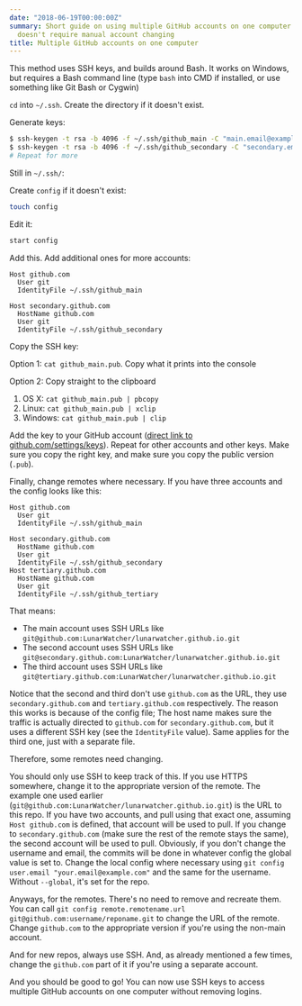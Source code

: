 ```yaml
---
date: "2018-06-19T00:00:00Z"
summary: Short guide on using multiple GitHub accounts on one computer in a way that
  doesn't require manual account changing
title: Multiple GitHub accounts on one computer
---
```


This method uses SSH keys, and builds around Bash. It works on Windows, but requires a Bash command line (type `bash` into CMD if installed, or use something like Git Bash or Cygwin)

`cd` into `~/.ssh`. Create the directory if it doesn't exist. 

Generate keys:

```bash
$ ssh-keygen -t rsa -b 4096 -f ~/.ssh/github_main -C "main.email@example.com"
$ ssh-keygen -t rsa -b 4096 -f ~/.ssh/github_secondary -C "secondary.email@example.com"
# Repeat for more
```

Still in `~/.ssh/`:

Create `config` if it doesn't exist:

```bash
touch config
```

Edit it:

```bash
start config
```

Add this. Add additional ones for more accounts:

```
Host github.com
  User git
  IdentityFile ~/.ssh/github_main

Host secondary.github.com
  HostName github.com
  User git
  IdentityFile ~/.ssh/github_secondary
```

Copy the SSH key:


Option 1: `cat github_main.pub`. Copy what it prints into the console

Option 2: Copy straight to the clipboard

1. OS X: `cat github_main.pub | pbcopy`
2. Linux: `cat github_main.pub | xclip`
3. Windows: `cat github_main.pub | clip`

Add the key to your GitHub account ([direct link to github.com/settings/keys](https://github.com/settings/keys)). Repeat for other accounts and other keys. Make sure you copy the right key, and make sure you copy the public version (`.pub`).

Finally, change remotes where necessary. If you have three accounts and the config looks like this:

```
Host github.com
  User git
  IdentityFile ~/.ssh/github_main

Host secondary.github.com
  HostName github.com
  User git
  IdentityFile ~/.ssh/github_secondary
Host tertiary.github.com
  HostName github.com
  User git
  IdentityFile ~/.ssh/github_tertiary 
```

That means:

* The main account uses SSH URLs like `git@github.com:LunarWatcher/lunarwatcher.github.io.git`
* The second account uses SSH URLs like `git@secondary.github.com:LunarWatcher/lunarwatcher.github.io.git`
* The third account uses SSH URLs like `git@tertiary.github.com:LunarWatcher/lunarwatcher.github.io.git`

Notice that the second and third don't use `github.com` as the URL, they use `secondary.github.com` and `tertiary.github.com` respectively. The reason this works is because of the config file; The host name makes sure the traffic is actually directed to `github.com` for `secondary.github.com`, but it uses a different SSH key (see the `IdentityFile` value). Same applies for the third one, just with a separate file. 

Therefore, some remotes need changing.

You should only use SSH to keep track of this. If you use HTTPS somewhere, change it to the appropriate version of the remote. The example one used earlier (`git@github.com:LunarWatcher/lunarwatcher.github.io.git`) is the URL to this repo. If you have two accounts, and pull using that exact one, assuming `Host github.com` is defined, that account will be used to pull. If you change to `secondary.github.com` (make sure the rest of the remote stays the same), the second account will be used to pull. Obviously, if you don't change the username and email, the commits will be done in whatever config the global value is set to. Change the local config where necessary using `git config user.email "your.email@example.com"` and the same for the username. Without `--global`, it's set for the repo. 

Anyways, for the remotes. There's no need to remove and recreate them. You can call `git config remote.remotename.url git@github.com:username/reponame.git` to change the URL of the remote. Change `github.com` to the appropriate version if you're using the non-main account.

And for new repos, always use SSH. And, as already mentioned a few times, change the `github.com` part of it if you're using a separate account.

And you should be good to go! You can now use SSH keys to access multiple GitHub accounts on one computer without removing logins.
